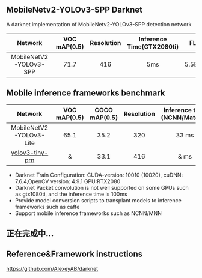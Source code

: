 ## MobileNetv2-YOLOv3-SPP Darknet 

A darknet implementation of MobileNetv2-YOLOv3-SPP detection network

Network|VOC mAP(0.5)|Resolution|Inference Time(GTX2080ti)|FLOPS|Weight size
:---:|:---:|:---:|:---:|:---:|:---:
MobileNetV2-YOLOv3-SPP|71.7|416|5ms|5.5BFlops|14.2
## Mobile inference frameworks benchmark
Network|VOC mAP(0.5)|COCO mAP(0.5)|Resolution|Inference time (NCNN/Mate30)|Inference Time(MNN/Mate30)|FLOPS|Weight size
:---:|:---:|:---:|:---:|:---:|:---:|:---:|:---:
MobileNetV2-YOLOv3-Lite|65.1|35.2|320|33 ms|&ms|2.1BFlops|9.8MB
[yolov3-tiny-prn](https://github.com/AlexeyAB/darknet#pre-trained-models)|&|33.1|416|& ms|&ms|3.5BFlops|18.8MB

* Darknet Train Configuration: CUDA-version: 10010 (10020), cuDNN: 7.6.4,OpenCV version: 4.9.1 GPU:RTX2080
* Darknet Packet convolution is not well supported on some GPUs such as gtx1080ti, and the inference time is 100ms
* Provide model conversion scripts to transplant models to inference frameworks such as caffe
* Support mobile inference frameworks such as NCNN/MNN 
## 正在完成中...
## Reference&Framework instructions
https://github.com/AlexeyAB/darknet
